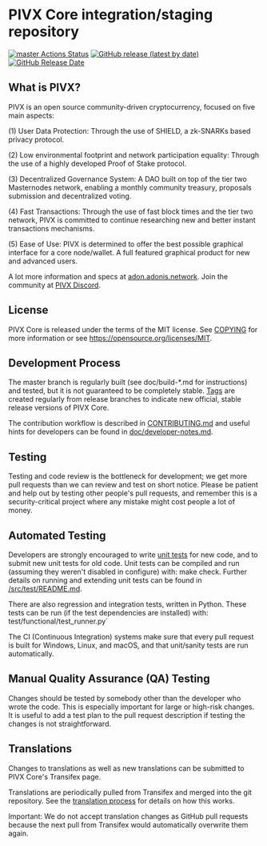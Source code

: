 PIVX Core integration/staging repository
=====================================

[![master Actions Status](https://github.com/AdonisNetwork/ADON/workflows/CI%20Actions%20for%20PIVX/badge.svg)](https://github.com/AdonisNetwork/ADON/actions)
[![GitHub release (latest by date)](https://img.shields.io/github/v/release/AdonisNetwork/ADON?color=%235c4b7d&cacheSeconds=3600)](https://github.com/AdonisNetwork/ADON/releases)
[![GitHub Release Date](https://img.shields.io/github/release-date/AdonisNetwork/ADON?color=%235c4b7d&cacheSeconds=3600)](https://github.com/AdonisNetwork/ADON/releases)

## What is PIVX?

PIVX is an open source community-driven cryptocurrency, focused on five main aspects:

(1) User Data Protection: Through the use of SHIELD, a zk-SNARKs based privacy protocol.

(2) Low environmental footprint and network participation equality: Through the use of a highly developed Proof of Stake protocol.

(3) Decentralized Governance System: A DAO built on top of the tier two Masternodes network, enabling a monthly community treasury, proposals submission and decentralized voting.

(4) Fast Transactions: Through the use of fast block times and the tier two network, PIVX is committed to continue researching new and better instant transactions mechanisms.

(5) Ease of Use: PIVX is determined to offer the best possible graphical interface for a core node/wallet. A full featured graphical product for new and advanced users.

A lot more information and specs at [adon.adonis.network](https://adon.adonis.network/). Join the community at [PIVX Discord](https://discordapp.com/invite/jzqVsJd).

## License
PIVX Core is released under the terms of the MIT license. See [COPYING](https://github.com/AdonisNetwork/ADON/blob/master/COPYING) for more information or see https://opensource.org/licenses/MIT.

## Development Process

The master branch is regularly built (see doc/build-*.md for instructions) and tested, but it is not guaranteed to be completely stable. [Tags](https://github.com/AdonisNetwork/ADON/tags) are created regularly from release branches to indicate new official, stable release versions of PIVX Core.

The contribution workflow is described in [CONTRIBUTING.md](https://github.com/AdonisNetwork/ADON/blob/master/CONTRIBUTING.md) and useful hints for developers can be found in [doc/developer-notes.md](https://github.com/AdonisNetwork/ADON/blob/master/doc/developer-notes.md).

## Testing

Testing and code review is the bottleneck for development; we get more pull requests than we can review and test on short notice. Please be patient and help out by testing other people's pull requests, and remember this is a security-critical project where any mistake might cost people a lot of money.

## Automated Testing

Developers are strongly encouraged to write [unit tests](https://github.com/AdonisNetwork/ADON/blob/master/src/test/README.md) for new code, and to submit new unit tests for old code. Unit tests can be compiled and run (assuming they weren't disabled in configure) with: make check. Further details on running and extending unit tests can be found in [/src/test/README.md](https://github.com/AdonisNetwork/ADON/blob/master/src/test/README.md).

There are also regression and integration tests, written in Python. These tests can be run (if the test dependencies are installed) with: test/functional/test_runner.py`

The CI (Continuous Integration) systems make sure that every pull request is built for Windows, Linux, and macOS, and that unit/sanity tests are run automatically.

## Manual Quality Assurance (QA) Testing

Changes should be tested by somebody other than the developer who wrote the code. This is especially important for large or high-risk changes. It is useful to add a test plan to the pull request description if testing the changes is not straightforward.

## Translations

Changes to translations as well as new translations can be submitted to PIVX Core's Transifex page.

Translations are periodically pulled from Transifex and merged into the git repository. See the [translation process](https://github.com/AdonisNetwork/ADON/blob/master/doc/translation_process.md) for details on how this works.

Important: We do not accept translation changes as GitHub pull requests because the next pull from Transifex would automatically overwrite them again.
